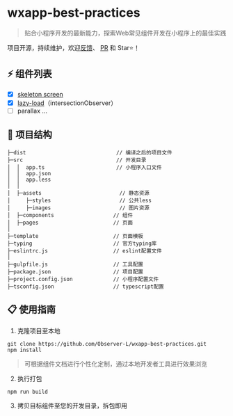 <div align=center>

</div>

# wxapp-best-practices

> 贴合小程序开发的最新能力，探索Web常见组件开发在小程序上的最佳实践

项目开源，持续维护，欢迎[反馈](https://github.com/Observer-L/wxapp-best-practices/issues)、 [PR](https://github.com/Observer-L/wxapp-best-practices/pulls) 和 Star⭐️！


## ⚡️ 组件列表

- [x] [skeleton screen](https://github.com/Observer-L/wxapp-best-practices/tree/master/src/components/lazy-load)
- [x] [lazy-load](https://github.com/Observer-L/wxapp-best-practices/tree/master/src/components/skeleton)（intersectionObserver）
- [ ] parallax
...

## 🔩 项目结构

```
├─dist                             // 编译之后的项目文件
├─src                              // 开发目录
│  │  app.ts                       // 小程序入口文件
│  │  app.json
│  │  app.less
│  │
│  ├─assets                     	// 静态资源
│     ├─styles                  	// 公共less
│     ├─images                  	// 图片资源
│  ├─components                   // 组件
│  ├─pages                        // 页面
│
├─template                        // 页面模板
├─typing                          // 官方typing库
├─eslintrc.js                     // eslint配置文件
│
├─gulpfile.js                     // 工具配置
├─package.json                    // 项目配置
├─project.config.json             // 小程序配置文件
├─tsconfig.json                   // typescript配置
```

## 📋 使用指南

1. 克隆项目至本地

```shell
git clone https://github.com/Observer-L/wxapp-best-practices.git
npm install
```

> 可根据组件文档进行个性化定制，通过本地开发者工具进行效果浏览

2. 执行打包
```shell
npm run build
```

3. 拷贝目标组件至您的开发目录，拆包即用